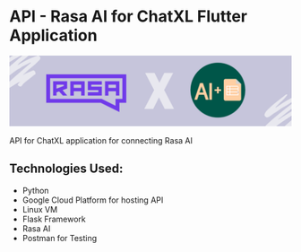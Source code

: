 # API - Rasa AI for ChatXL Flutter Application


<img src="https://github.com/curiouslumber/Rasa_API_ChatXL/blob/main/cover_img.png">

API for ChatXL application for connecting Rasa AI

## Technologies Used:
- Python
- Google Cloud Platform for hosting API
- Linux VM 
- Flask Framework
- Rasa AI
- Postman for Testing

